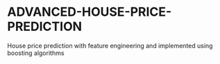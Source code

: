 # ADVANCED-HOUSE-PRICE-PREDICTION
House price prediction with feature engineering and implemented using boosting algorithms
